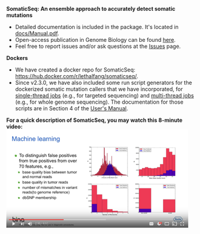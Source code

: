 <b>SomaticSeq: An ensemble approach to accurately detect somatic mutations</b>
* Detailed documentation is included in the package. It's located in [docs/Manual.pdf](docs/Manual.pdf "Documentation").
* Open-access publication in Genome Biology can be found [here](http://dx.doi.org/10.1186/s13059-015-0758-2 "SomaticSeq paper").
* Feel free to report issues and/or ask questions at the [Issues](../../issues "Issues") page.

<b>Dockers</b>
* We have created a docker repo for SomaticSeq: https://hub.docker.com/r/lethalfang/somaticseq/.
* Since v2.3.0, we have also included some run script generators for the dockerized somatic mutation callers that we have incorporated, 
for [single-thread jobs](utilities/dockered_pipelines/singleThread) (e.g., for targeted sequencing) and [multi-thread jobs](utilities/dockered_pipelines/multiThreads) (e.g., for whole genome sequencing). The documentation for those scripts are in Section 4 of the [User's Manual](docs/Manual.pdf "Documentation").

<b>For a quick description of SomaticSeq, you may watch this 8-minute video:</b>
  [![SomaticSeq Video](SomaticSeqYoutube.png)](https://www.youtube.com/watch?v=MnJdTQWWN6w "SomaticSeq Video")
